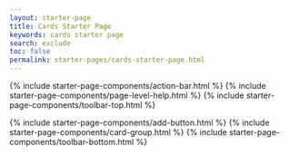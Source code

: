 ```yaml
---
layout: starter-page
title: Cards Starter Page
keywords: cards starter page
search: exclude
toc: false
permalink: starter-pages/cards-starter-page.html
---
```


{% include starter-page-components/action-bar.html %}
{% include starter-page-components/page-level-help.html %}
{% include starter-page-components/toolbar-top.html %}
<div class="fd-page__content">
    <div class="fd-section">
        {% include starter-page-components/add-button.html %}
        {% include starter-page-components/card-group.html %}
        {% include starter-page-components/toolbar-bottom.html %}
    </div>
</div>
